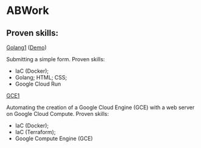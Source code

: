 # ABWork

## Proven skills:

[Golang1](https://github.com/italo2sanfer/abwork/tree/main/golang1) ([Demo](https://github.com/italo2sanfer/abwork/tree/main/golang1#demonstration))

Submitting a simple form. Proven skills:

- IaC (Docker);
- Golang; HTML; CSS;
- Google Cloud Run

[GCE1](https://github.com/italo2sanfer/abwork/tree/main/iac/terraform/gcp/gce1)

Automating the creation of a Google Cloud Engine (GCE) with a web server on Google Cloud Compute. Proven skills:

- IaC (Docker);
- IaC (Terraform);
- Google Compute Engine (GCE)